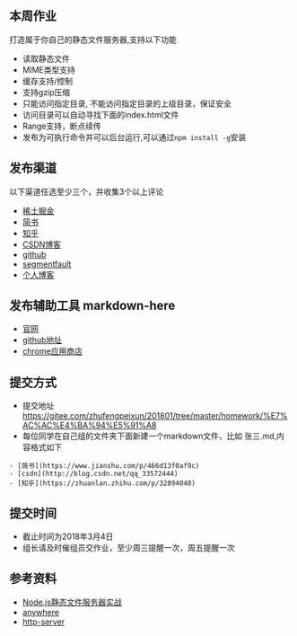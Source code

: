 ## 本周作业
打造属于你自己的静态文件服务器,支持以下功能
- 读取静态文件
- MIME类型支持
- 缓存支持/控制
- 支持gzip压缩
- 只能访问指定目录, 不能访问指定目录的上级目录，保证安全 
- 访问目录可以自动寻找下面的index.html文件
- Range支持，断点续传
- 发布为可执行命令并可以后台运行,可以通过`npm install -g`安装

## 发布渠道
以下渠道任选至少三个，并收集3个以上评论
- [稀土掘金](https://juejin.im/timeline)
- [简书](https://www.jianshu.com)
- [知乎](https://www.zhihu.com)
- [CSDN博客](http://blog.csdn.net)
- [github](https://github.com)
- [segmentfault](https://segmentfault.com/)
- [个人博客](https://lwenli1224.github.io/)

## 发布辅助工具 markdown-here
- [官网](https://markdown-here.com)
- [github地址](https://github.com/adam-p/markdown-here)
- [chrome应用商店](https://chrome.google.com/webstore/detail/markdown-here/elifhakcjgalahccnjkneoccemfahfoa)


## 提交方式
- 提交地址 https://gitee.com/zhufengpeixun/201801/tree/master/homework/%E7%AC%AC%E4%BA%94%E5%91%A8
- 每位同学在自己组的文件夹下面新建一个markdown文件，比如 张三.md,内容格式如下

```	
- [简书](https://www.jianshu.com/p/466d13f0af9c)
- [csdn](http://blog.csdn.net/qq_33572444)
- [知乎](https://zhuanlan.zhihu.com/p/32894040)
```

## 提交时间
- 截止时间为2018年3月4日
- 组长请及时催组员交作业，至少周三提醒一次，周五提醒一次
	
## 参考资料
- [Node.js静态文件服务器实战](http://www.infoq.com/cn/news/2011/11/tyq-nodejs-static-file-server/)
- [anywhere](https://www.npmjs.com/package/anywhere)
- [http-server](https://www.npmjs.com/package/http-server)
